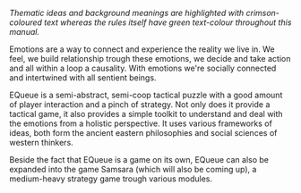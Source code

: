 *Thematic ideas and background meanings are highlighted with crimson-coloured text whereas the rules itself have green text-colour throughout this manual.*

Emotions are a way to connect and experience the reality we live in. We feel, we build relationship trough these emotions, we decide and take action and all within a loop a causality. With emotions we're socially connected and intertwined with all sentient beings. 

EQueue is a semi-abstract, semi-coop tactical puzzle with a good amount of player interaction and a pinch of strategy. Not only does it provide a tactical game, it also provides a simple toolkit to understand and deal with the emotions from a holistic perspective. It uses various frameworks of ideas, both form the ancient eastern philosophies and social sciences of western thinkers.

Beside the fact that EQueue is a game on its own, EQueue can also be expanded into the game Samsara (which will also be coming up), a medium-heavy strategy game trough various modules.